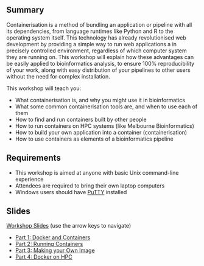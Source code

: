 ## Summary
Containerisation is a method of bundling an application or pipeline with all its dependencies, from language runtimes like Python and R to the operating system itself. This technology has already revolutionised web development by providing a simple way to run web applications a in precisely controlled environment, regardless of which computer system they are running on. This workshop will explain how these advantages can be easily applied to bioinformatics analysis, to ensure 100% reproducibility of your work, along with easy distribution of your pipelines to other users without the need for complex installation.

This workshop will teach you:

* What containerisation is, and why you might use it in bioinformatics
* What some common containerisation tools are, and when to use each of them
* How to find and run containers built by other people
* How to run containers on HPC systems (like Melbourne Bioinformatics)
* How to build your own application into a container (containerisation)
* How to use containers as elements of a bioinformatics pipeline

## Requirements

* This workshop is aimed at anyone with basic Unix command-line experience
* Attendees are required to bring their own laptop computers
* Windows users should have [PuTTY](https://www.chiark.greenend.org.uk/~sgtatham/putty/latest.html) installed


## Slides
[Workshop Slides](media/index.html) (use the arrow keys to navigate)

* [Part 1: Docker and Containers](media/index.html#2)
* [Part 2: Running Containers](media/index.html#11)
* [Part 3: Making your Own Image](media/index.html#35)
* [Part 4: Docker on HPC](media/index.html#48)
